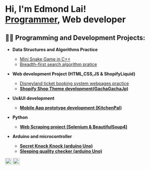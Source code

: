 <h1>Hi, I'm Edmond Lai! <br/><a href="https://github.com/edmond99986">Programmer</a>, Web developer</h1>

<h2>👨‍💻 Programming and Development Projects:</h2>

- <b>Data Structures and Algorithms Practice </b>
  - [Mini Snake Game in C++](https://github.com/edmond99986/MiniSnakeGame)
  - [Breadth-first search algorithm pratice](https://github.com/edmond99986/Breadth-first-search-algorithm-pratice)
- <b>Web development Project (HTML,CSS,JS & ShopifyLiquid)</b>
  - [Disneyland ticket booking system webpages practice](https://github.com/edmond99986/Disneyland-ticket-booking-system-webpages-practice) <b>
  - [Shopify Shop Theme development(GachaGachaJp)](https://github.com/edmond99986/Shopify-Shop-Theme-development-GachaGachaJp-)
- <b>Ux&UI development</b>
  - [Mobile App prototype development (KitchenPal)](https://github.com/joshmadakor1/Sentinel-Lab)
 
- <b>Python </b>
  - [Web Scraping project (Selenium & BeautifulSoup4)](https://github.com/joshmadakor1/EncrypterPOC)
  
- <b>Arduino and microcontroller</b>
  - [Secret Knock Knock (arduino Uno)](https://github.com/joshmadakor1/Package-Delivery-Pathfinding-Algorithm)
  - [Sleeping quality checker (arduino Uno)]()
 


[<img align="left" alt="edmond99986 | YouTube" width="22px" src="https://cdn.jsdelivr.net/npm/simple-icons@v3/icons/youtube.svg" />][youtube]
[<img align="left" alt="edmond99986 | Instagram" width="22px" src="https://cdn.jsdelivr.net/npm/simple-icons@v3/icons/instagram.svg" />][instagram]


[youtube]: https://www.youtube.com/channel/UC-gcozuYWwkFv-i7D8HJAtg
[instagram]: https://www.instagram.com/edmond99986/



